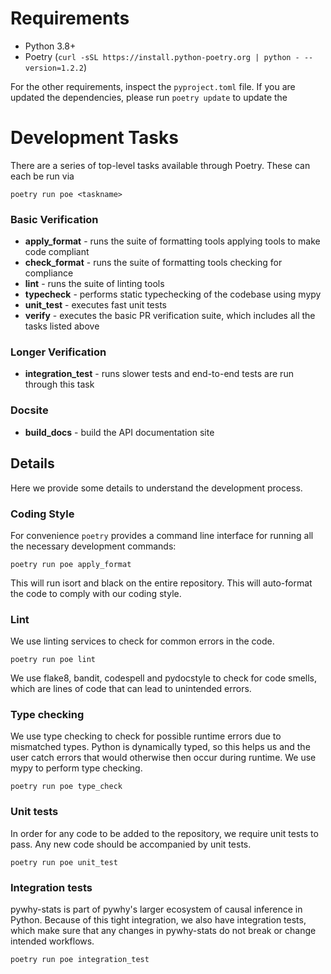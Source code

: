 # Requirements
* Python 3.8+
* Poetry (`curl -sSL https://install.python-poetry.org | python - --version=1.2.2`)

For the other requirements, inspect the ``pyproject.toml`` file. If you are updated the dependencies, please run `poetry update` to update the

# Development Tasks
There are a series of top-level tasks available through Poetry. These can each be run via

 `poetry run poe <taskname>`

### Basic Verification
* **apply_format** - runs the suite of formatting tools applying tools to make code compliant
* **check_format** - runs the suite of formatting tools checking for compliance
* **lint** - runs the suite of linting tools
* **typecheck** - performs static typechecking of the codebase using mypy
* **unit_test** - executes fast unit tests
* **verify** - executes the basic PR verification suite, which includes all the tasks listed above

### Longer Verification
* **integration_test** - runs slower tests and end-to-end tests are run through this task

### Docsite
* **build_docs** - build the API documentation site

## Details

Here we provide some details to understand the development process.

### Coding Style

For convenience ``poetry`` provides a command line interface for running all the necessary development commands:

    poetry run poe apply_format

This will run isort and black on the entire repository. This will auto-format the code to comply with our coding style.

### Lint

We use linting services to check for common errors in the code.

    poetry run poe lint

We use flake8, bandit, codespell and pydocstyle to check for code smells, which are lines of code that can lead to unintended errors.

### Type checking

We use type checking to check for possible runtime errors due to mismatched types. Python is dynamically typed, so this helps us and the user catch errors that would otherwise then occur during runtime. We use mypy to perform type checking.

    poetry run poe type_check

### Unit tests

In order for any code to be added to the repository, we require unit tests to pass. Any new code should be accompanied by unit tests.

    poetry run poe unit_test

### Integration tests

pywhy-stats is part of pywhy's larger ecosystem of causal inference in Python. Because of this tight integration, we also have integration tests, which make sure that any changes in pywhy-stats do not break or change intended workflows.

    poetry run poe integration_test
